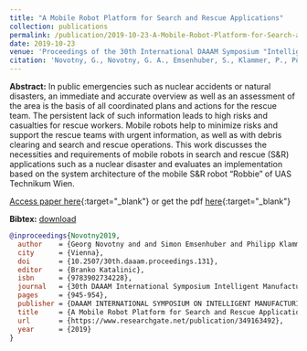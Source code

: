 ```yaml
---
title: "A Mobile Robot Platform for Search and Rescue Applications"
collection: publications
permalink: /publication/2019-10-23-A-Mobile-Robot-Platform-for-Search-and-Rescue-Applications
date: 2019-10-23
venue: 'Proceedings of the 30th International DAAAM Symposium "Intelligent Manufacturing & Automation"'
citation: 'Novotny, G., Novotny, G. A., Emsenhuber, S., Klammer, P., Pöschko, C., Voglsinger, F., & Kubinger, W. (2019). A Mobile Robot Platform for Search and Rescue Applications. In B. Katalinic (Ed.), 30th DAAAM International Symposium Intelligent Manufacturing & Automation (pp. 945–954). DAAAM INTERNATIONAL SYMPOSIUM ON INTELLIGENT MANUFACTURING AND AUTOMATION . https://doi.org/10.2507/30th.daaam.proceedings.131'
---
```


__Abstract:__ In public emergencies such as nuclear accidents or natural disasters, an immediate and accurate overview as well as an assessment of the area is the basis of all coordinated plans and actions for the rescue team. The persistent lack of such information leads to high risks and casualties for rescue workers. Mobile robots help to minimize risks and support the rescue teams with urgent information, as well as with debris clearing and search and rescue operations. This work discusses the necessities and requirements of mobile robots in search and rescue (S&R) applications such as a nuclear disaster and evaluates an implementation based on the system architecture of the mobile S&R robot “Robbie” of UAS Technikum Wien.

[Access paper here](https://doi.org/10.2507/30th.daaam.proceedings.131){:target="_blank"} or get the pdf [here](files/paper/A_Mobile_Robot_Platform_For_Search_And_Rescue_Applications.pdf){:target="_blank"}

__Bibtex:__  [download](files/bib/Novotny2019.bib)

```bibtex
@inproceedings{Novotny2019,
  author    = {Georg Novotny and and Simon Emsenhuber and Philipp Klammer and Christoph P{\"o}schko and Florian Voglsinger and Wilfried Kubinger},
  city      = {Vienna},
  doi       = {10.2507/30th.daaam.proceedings.131},
  editor    = {Branko Katalinic},
  isbn      = {9783902734228},
  journal   = {30th DAAAM International Symposium Intelligent Manufacturing & Automation},
  pages     = {945-954},
  publisher = {DAAAM INTERNATIONAL SYMPOSIUM ON INTELLIGENT MANUFACTURING AND AUTOMATION },
  title     = {A Mobile Robot Platform for Search and Rescue Applications},
  url       = {https://www.researchgate.net/publication/349163492},
  year      = {2019}
}
```